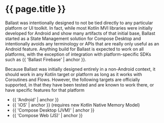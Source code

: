 ---
---

# {{ page.title }}

Ballast was intentionally designed to not be tied directly to any particular platform or UI toolkit. In fact, while most
Kotlin MVI libraries were initially developed for Android and show many artifacts of that initial base, Ballast started
as a State Management solution for Compose Desktop and intentionally avoids any terminology or APIs that are really only
useful as an Android feature. Anything build for Ballast is expected to work on all platforms, with the exception of
integration with platform-specific SDKs such as {{ 'Ballast Firebase' | anchor }}.

Because Ballast was initially designed entirely in a non-Android context, it should work in any Kotlin target or 
platform as long as it works with Coroutines and Flows. However, the following targets are officially supported, in 
that they have been tested and are known to work there, or have specific features for that platform

- {{ 'Android' | anchor }}
- {{ 'iOS' | anchor }} (requires new Kotlin Native Memory Model)
- {{ 'Compose Desktop (JVM)' | anchor }}
- {{ 'Compose Web (JS)' | anchor }}
